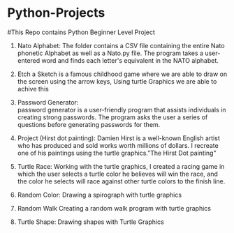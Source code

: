 # Python-Projects
#This Repo contains Python Beginner Level Project


1. Nato Alphabet:
    The folder contains a CSV file containing the entire Nato phonetic Alphabet as well as a Nato.py file. The program takes a user-entered word and finds each letter's    equivalent in the NATO alphabet.

2. Etch a Sketch is a famous childhood game where we are able to draw on the screen using the arrow keys, Using turtle Graphics we are able to achive this


3. Password Generator:  
password generator is a user-friendly program that assists individuals in creating strong passwords. The program asks the user a series of questions before generating passwords for them.

4. Project (Hirst dot painting): 
Damien Hirst is a well-known English artist who has produced and sold works worth millions of dollars. I recreate one of his paintings using the turtle graphics."The Hirst Dot painting"

5. Turtle Race:
Working with the turtle graphics, I created a racing game in which the user selects a turtle color he believes will win the race, and the color he selects will race against other turtle colors to the finish line.


6. Random Color: 
  Drawing a spirograph with turtle graphics

7. Random Walk
 Creating a random walk program with turtle graphics
 
 8. Turtle Shape:
  Drawing shapes with Turtle Graphics

